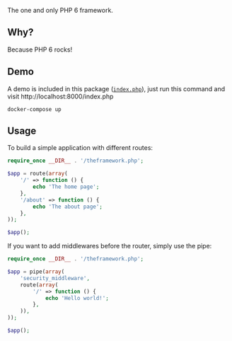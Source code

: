 The one and only PHP 6 framework.

## Why?

Because PHP 6 rocks!

## Demo

A demo is included in this package ([`index.php`](index.php)), just run this command and visit http://localhost:8000/index.php

```
docker-compose up
```

## Usage

To build a simple application with different routes:

```php
require_once __DIR__ . '/theframework.php';

$app = route(array(
    '/' => function () {
        echo 'The home page';
    },
    '/about' => function () {
        echo 'The about page';
    },
));

$app();
```

If you want to add middlewares before the router, simply use the pipe:

```php
require_once __DIR__ . '/theframework.php';

$app = pipe(array(
    'security_middleware',
    route(array(
        '/' => function () {
            echo 'Hello world!';
        },
    )),
));

$app();
```
